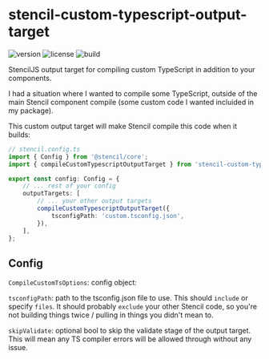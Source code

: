 # stencil-custom-typescript-output-target

![version](https://img.shields.io/npm/v/stencil-custom-typescript-output-target) 
![license](https://img.shields.io/npm/l/stencil-custom-typescript-output-target) 
![build](https://img.shields.io/github/workflow/status/elwynelwyn/stencil-custom-typescript-output-target/build)

StencilJS output target for compiling custom TypeScript in addition to your components.

I had a situation where I wanted to compile some TypeScript, outside of the main Stencil component compile (some custom code I wanted incluided in my package).

This custom output target will make Stencil compile this code when it builds:

```typescript
// stencil.config.ts
import { Config } from '@stencil/core';
import { compileCustomTypescriptOutputTarget } from 'stencil-custom-typescript-output-target';

export const config: Config = {
    // ... rest of your config
    outputTargets: [
        // ... your other output targets
        compileCustomTypescriptOutputTarget({
            tsconfigPath: 'custom.tsconfig.json',
        }),
    ],
};
```

## Config

`CompileCustomTsOptions`: config object:

`tsconfigPath`: path to the tsconfig.json file to use. This should `include` or specify `files`. It should probably `exclude` your other Stencil code, so you're not building things twice / pulling in things you didn't mean to.

`skipValidate`: optional bool to skip the validate stage of the output target. This will mean any TS compiler errors will be allowed through without any issue.